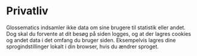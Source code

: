 # Privatliv

Glossematics indsamler ikke data om sine brugere til statistik eller andet. Dog skal du forvente at dit besøg på siden logges, og at der lagres cookies og andet data i det omfang du bruger siden. Eksempelvis lagres dine sprogindstillinger lokalt i din browser, hvis du ændrer sproget.
